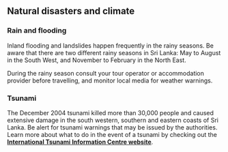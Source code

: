 ## Natural disasters and climate

### **Rain and flooding**

Inland flooding and landslides happen frequently in the rainy seasons. Be aware that there are two different rainy seasons in Sri Lanka: May to August in the South West, and November to February in the North East.

During the rainy season consult your tour operator or accommodation provider before travelling, and monitor local media for weather warnings.

### **Tsunami**

The December 2004 tsunami killed more than 30,000 people and caused extensive damage in the south western, southern and eastern coasts of Sri Lanka. Be alert for tsunami warnings that may be issued by the authorities. Learn more about what to do in the event of a tsunami by checking out the [**International Tsunami Information Centre website**](http://itic.ioc-unesco.org/index.php).